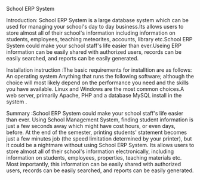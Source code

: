School ERP System

Introduction: School ERP System is a large database system which can be used for managing your school's day to day business.Its allows users to store almost all of their school's information  including information on students, employees, teaching meteorites, accounts, library etc.School ERP System could make your school staff's life easier than ever.Useing ERP information can be easily shared with authorized users, records can be easily searched, and reports can be easily generated.






Installation instruction :The basic requirements for installtion are as follows: 
An operating system  Anything that runs the following software; although the choice will most likely depend on the performance you need and the skills you have available. Linux and Windows are the most common choices.A web server, primarily Apache, PHP  and  a database MySQL  install in the system .





Summary :School ERP System could make your school staff's life easier than ever. Using School Management System, finding student information is just a few seconds away which might have cost hours, or even days, before. At the end of the semester, printing students' statement becomes just a few minutes  job (the speed limitation determined by your printer), but it could be a nightmare without using School ERP System. Its allows users to store almost all of their school's information electronically, including information on students, employees, properties, teaching materials etc. Most importantly, this information can be easily shared with authorized users, records can be easily searched, and reports can be easily generated. 

